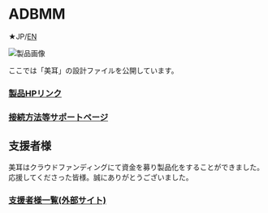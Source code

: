 # ADBMM
★JP/[EN](README_EN.md)

![製品画像]()

ここでは「美耳」の設計ファイルを公開しています。

### [製品HPリンク](http://bit-trade-one.co.jp/) 

### [接続方法等サポートページ](https://github.com/bit-trade-one/-ADXXXXX-Template/raw/master/Manual)

## 支援者様

美耳はクラウドファンディングにて資金を募り製品化をすることができました。  
応援してくださった皆様。誠にありがとうございました。  
### [支援者様一覧(外部サイト)](https://camp-fire.jp/projects/623002/backers)
